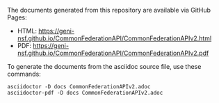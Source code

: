 The documents generated from this repository are available via GitHub Pages:

* HTML: https://geni-nsf.github.io/CommonFederationAPI/CommonFederationAPIv2.html
* PDF: https://geni-nsf.github.io/CommonFederationAPI/CommonFederationAPIv2.pdf

To generate the documents from the asciidoc source file, use these commands:

```shell
asciidoctor -D docs CommonFederationAPIv2.adoc
asciidoctor-pdf -D docs CommonFederationAPIv2.adoc
```
